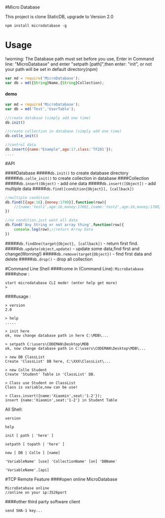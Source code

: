 #Micro Database

This project is clone StaticDB, upgrade to Version 2.0

	npm install microdatabase -g

# Usage
!worning: The Database path must set before you use, Enter in Command line: "MicroDatabase" and enter "setpath [path]",then enter: "init", or not your path will be set in default directory(npm)
``` js
var md = require('MicroDatabase');
var db = md({String}Name,{String}Collection);
```
#### demo
``` js
var md = require('MicroDatabase');
var db = md('Test','UserTable');

//create database (simply add one time)
db.init()

//create collection in database (simply add one time)
db.colle_init()

//control data
db.insert({name:"Example",age:17,class:'TF201'});
....
```
#API

####Database
#####`db.init()` to create database directory
#####`db.colle_init()` to create collection in database
####Collection
#####`db.insert(Object)` - add one data
#####`db.insert([Object])` - add multiple data
#####`db.find([condition{Object}], [callback])`
``` js
//multiple condition
db.find([{age:16},{money:1700}],function(row){
	//{name:'test1',age:16,money:1700},{name:'test2',age:16,money:1700}.....
})

//no condition,just want all data
db.find('Any String or not array thing',function(row){
	console.log(row);//return Array Data
})
```
#####`db.findOne(target{Object}, [callback])` - return first find. 
#####`db.update(object,update)` - update some data,find first and change(Worning!)
#####`db.remove(target{Object})` - find first data and delete
#####`db.drop()` - drop all collection 

#Command Line Shell
####come in (Command Line): `MicroDatabase`
####show : 
```
start microdatabase CLI mode! (enter help get more)
>
```
####usage :
```
> version
2.0

> help
.....

> init here
ok, now change database path in here C:\MDB\...

> setpath C:\users\CODEMAN\Desktop\MDB
ok, now change database path in C:\users\CODEMAN\Desktop\MDB\...

> new DB ClassList
Create 'ClassList' DB here, C:\XXX\ClassList\...

> new Colle Student
Create 'Student' Table in 'ClassList' DB.

> Class use Student on ClassList
Class is variable,now can be use!

> Class.insert({name:'Xiaomin',seat:'1-2'});
insert {name:'Xiaomin',seat:'1-2'} in Student Table 
```

All Shell:

`version`

`help`

`init [ path | 'here' ]`

`setpath [ topath | 'here' ]`

`new [ DB | Colle ] [name]`

`'VariableName' [use] 'CollectionName' [on] 'DBName'`

`'VariableName'.[api]`

#TCP Remote Feature
####open online MicroDatabase
```
MicroDatabase online
//online on your ip:3526port
``` 
####other third party software client
```
send SHA-1 key...
```